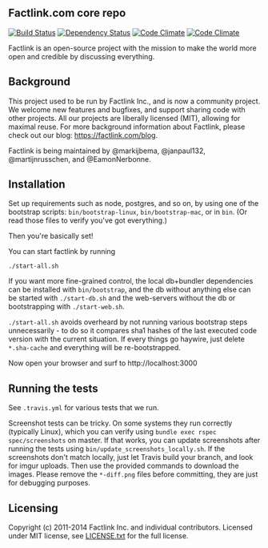## Factlink.com core repo

[![Build Status](https://travis-ci.org/Factlink/factlink-core.svg?branch=master)](https://travis-ci.org/Factlink/factlink-core) [![Dependency Status](https://gemnasium.com/Factlink/factlink-core.svg)](https://gemnasium.com/Factlink/factlink-core) [![Code Climate](https://codeclimate.com/github/Factlink/factlink-core.png)](https://codeclimate.com/github/Factlink/factlink-core) [![Code Climate](https://codeclimate.com/github/Factlink/factlink-core/coverage.png)](https://codeclimate.com/github/Factlink/factlink-core)

Factlink is an open-source project with the mission to make the world more open and credible by discussing everything.

## Background

This project used to be run by Factlink Inc., and is now a community project. We welcome new features and bugfixes, and support sharing code with other projects. All our projects are liberally licensed (MIT), allowing for maximal reuse. For more background information about Factlink, please check out our blog: https://factlink.com/blog.

Factlink is being maintained by @markijbema, @janpaul132, @martijnrusschen, and @EamonNerbonne.

## Installation

Set up requirements such as node, postgres, and so on, by using one of the bootstrap scripts: `bin/bootstrap-linux`, `bin/bootstrap-mac`, or in `bin`. (Or read those files to verify you've got everything.)

Then you're basically set!

You can start factlink by running

```
./start-all.sh
```

If you want more fine-grained control, the local db+bundler dependencies can be installed with `bin/bootstrap`, and the db without anything else can be started with `./start-db.sh` and the web-servers without the db or bootstrapping with `./start-web.sh`.

`./start-all.sh` avoids overheard by not running various bootstrap steps unnecessarily - to do so it compares sha1 hashes of the last executed code version with the current situation.  If every things go haywire, just delete `*.sha-cache` and everything will be re-bootstrapped.

Now open your browser and surf to http://localhost:3000

## Running the tests

See `.travis.yml` for various tests that we run.

Screenshot tests can be tricky. On some systems they run correctly (typically Linux), which you can verify using `bundle exec rspec spec/screenshots` on master. If that works, you can update screenshots after running the tests using `bin/update_screenshots_locally.sh`. If the screenshots don't match locally, just let Travis build your branch, and look for imgur uploads. Then use the provided commands to download the images. Please remove the `*-diff.png` files before committing, they are just for debugging purposes.


## Licensing

Copyright (c) 2011-2014 Factlink Inc. and individual contributors. Licensed under MIT license, see [LICENSE.txt](LICENSE.txt) for the full license.
